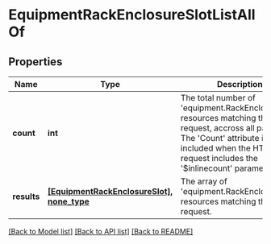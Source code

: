 # EquipmentRackEnclosureSlotListAllOf

## Properties
Name | Type | Description | Notes
------------ | ------------- | ------------- | -------------
**count** | **int** | The total number of &#39;equipment.RackEnclosureSlot&#39; resources matching the request, accross all pages. The &#39;Count&#39; attribute is included when the HTTP GET request includes the &#39;$inlinecount&#39; parameter. | [optional] 
**results** | [**[EquipmentRackEnclosureSlot], none_type**](EquipmentRackEnclosureSlot.md) | The array of &#39;equipment.RackEnclosureSlot&#39; resources matching the request. | [optional] 

[[Back to Model list]](../README.md#documentation-for-models) [[Back to API list]](../README.md#documentation-for-api-endpoints) [[Back to README]](../README.md)


